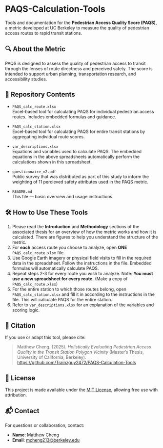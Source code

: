 # PAQS-Calculation-Tools
Tools and documentation for the **Pedestrian Access Quality Score (PAQS)**, a metric developed at UC Berkeley to measure the quality of pedestrian access routes to rapid transit stations.

## 🔍 About the Metric
PAQS is designed to assess the quality of pedestrian access to transit through the lenses of route directness and perceived safety. The score is intended to support urban planning, transportation research, and accessibility studies.

## 📁 Repository Contents
- `PAQS_calc_route.xlsx`  
  Excel-based tool for calculating PAQS for individual pedestrian access routes. Includes embedded formulas and guidance.
  
- `PAQS_calc_station.xlsx`  
  Excel-based tool for calculating PAQS for entire transit stations by aggregating individual route scores. 
  
- `var_descriptions.xlsx`  
  Equations and variables used to calculate PAQS. The embedded equations in the above spreadsheets automatically perform the calculations shown in this spreadsheet.

- `questionnaire_v2.pdf`  
  Public survey that was distributed as part of this study to inform the weighting of 11 percieved safety attributes used in the PAQS metric.

- `README.md`  
  This file — basic overview and usage instructions.

## 🛠️ How to Use These Tools
1. Please read the **Introduction** and **Methodology** sections of the associated thesis for an overview of how the metric works and how it is calculated. There are figures to help you understand the structure of the metric.
2. For **each** access route you choose to analyze, open **ONE** `PAQS_calc_route.xlsx` file.
3. Use Google Earth imagery or physical field visits to fill in the required data in the spreadsheet. Follow the instructions in the file. Embedded formulas will automatically calculate PAQS.
4. Repeat steps 2-3 for every route you wish to analyze. Note: **You must use a new spreadsheet for every route.** (Make a copy of `PAQS_calc_route.xlsx`)
5. For the entire station to which those routes belong, open `PAQS_calc_station.xlsx` and fill it in according to the instructions in the file. This will calculate PAQS for the entire station.
7. Refer to `var_descriptions.xlsx` for an explanation of the variables and scoring logic.

## 📖 Citation
If you use or adapt this tool, please cite:
> Matthew Cheng. (2025). *Holistically Evaluating Pedestrian Access Quality in the Transit Station Polygon Vicinity* (Master’s Thesis, University of California, Berkeley). https://github.com/Trainzguy2472/PAQS-Calculation-Tools

## 🧾 License
This project is made available under the [MIT License](LICENSE), allowing free use with attribution.

## 📬 Contact
For questions or collaboration, contact:
- **Name**: Matthew Cheng  
- **Email**: mcheng213@berkeley.edu 
